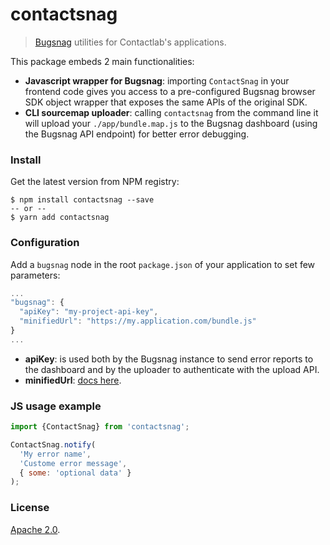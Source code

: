 # contactsnag
> [Bugsnag]() utilities for Contactlab's applications.

This package embeds 2 main functionalities:

* **Javascript wrapper for Bugsnag**: importing `ContactSnag` in your frontend code gives you access to a pre-configured Bugsnag browser SDK object wrapper that exposes the same APIs of the original SDK.
* **CLI sourcemap uploader**: calling `contactsnag` from the command line it will upload your `./app/bundle.map.js` to the Bugsnag dashboard (using the Bugsnag API endpoint) for better error debugging.

### Install
Get the latest version from NPM registry:

```
$ npm install contactsnag --save
-- or --
$ yarn add contactsnag
```

### Configuration
Add a `bugsnag` node in the root `package.json` of your application to set few parameters:

```javascript
...
"bugsnag": {
  "apiKey": "my-project-api-key",
  "minifiedUrl": "https://my.application.com/bundle.js"
}
...
```

* **apiKey**: is used both by the Bugsnag instance to send error reports to the dashboard and by the uploader to authenticate with the upload API.
* **minifiedUrl**: [docs here](https://docs.bugsnag.com/api/js-source-map-upload/#uploading-source-maps).

### JS usage example
```javascript
import {ContactSnag} from 'contactsnag';

ContactSnag.notify(
  'My error name',
  'Custome error message',
  { some: 'optional data' }
);
```

### License
[Apache 2.0](LICENSE).
